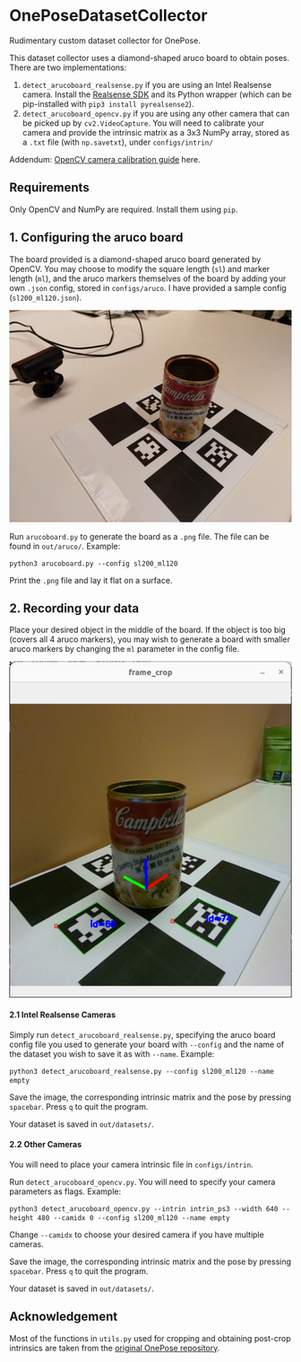 # OnePoseDatasetCollector
Rudimentary custom dataset collector for OnePose.

This dataset collector uses a diamond-shaped aruco board to obtain poses. There are two implementations:
1. `detect_arucoboard_realsense.py` if you are using an Intel Realsense camera. Install the [Realsense SDK](https://github.com/IntelRealSense/librealsense) and its Python wrapper (which can be pip-installed with `pip3 install pyrealsense2`).
2. `detect_arucoboard_opencv.py` if you are using any other camera that can be picked up by `cv2.VideoCapture`. You will need to calibrate your camera and provide the intrinsic matrix as a 3x3 NumPy array, stored as a `.txt` file (with `np.savetxt`), under `configs/intrin/`

Addendum: [OpenCV camera calibration guide](https://docs.opencv.org/4.x/dc/dbb/tutorial_py_calibration.html) here.

## Requirements

Only OpenCV and NumPy are required. Install them using `pip`.

## 1. Configuring the aruco board

The board provided is a diamond-shaped aruco board generated by OpenCV.
You may choose to modify the square length (`sl`) and marker length (`ml`), and the aruco markers themselves of the board by 
adding your own `.json` config, stored in `configs/aruco`. I have provided a sample config (`sl200_ml120.json`).

![](assets/board.jpg)

Run `arucoboard.py` to generate the board as a `.png` file. The file can be found in `out/aruco/`. Example:
```
python3 arucoboard.py --config sl200_ml120
```

Print the `.png` file and lay it flat on a surface.

## 2. Recording your data

Place your desired object in the middle of the board. If the object is too big (covers all 4 aruco markers), you may wish to generate a board with smaller aruco markers by changing the `ml` parameter in the config file.

![](assets/detect.png)

#### 2.1 Intel Realsense Cameras

Simply run `detect_arucoboard_realsense.py`, specifying the aruco board config file you used to generate your board with `--config` and the name of the dataset you wish to save it as with `--name`.
Example:
```
python3 detect_arucoboard_realsense.py --config sl200_ml120 --name empty
```

Save the image, the corresponding intrinsic matrix and the pose by pressing `spacebar`. Press `q` to quit the program.

Your dataset is saved in `out/datasets/`.

#### 2.2 Other Cameras

You will need to place your camera intrinsic file in `configs/intrin`.

Run `detect_arucoboard_opencv.py`. You will need to specify your camera parameters as flags. Example:
```
python3 detect_arucoboard_opencv.py --intrin intrin_ps3 --width 640 --height 480 --camidx 0 --config sl200_ml120 --name empty
```

Change `--camidx` to choose your desired camera if you have multiple cameras.

Save the image, the corresponding intrinsic matrix and the pose by pressing `spacebar`. Press `q` to quit the program.

Your dataset is saved in `out/datasets/`.

## Acknowledgement
Most of the functions in `utils.py` used for cropping and obtaining post-crop intrinsics are taken from the [original OnePose repository](https://github.com/zju3dv/OnePose).
